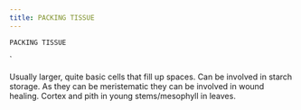```yaml
---
title: PACKING TISSUE
---
```

`PACKING TISSUE`

`

Usually larger, quite basic cells that fill up spaces.
Can be involved in starch storage.
As they can be meristematic they can be involved in wound healing.
Cortex and pith in young stems/mesophyll in leaves.

